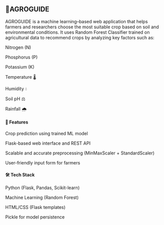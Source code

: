 ## 🌱AGROGUIDE
AGROGUIDE is a machine learning–based web application that helps farmers and researchers choose the most suitable crop based on soil and environmental conditions.
It uses Random Forest Classifier trained on agricultural data to recommend crops by analyzing key factors such as:

Nitrogen (N)

Phosphorus (P)

Potassium (K)

Temperature 🌡️

Humidity 💧

Soil pH ⚖️

Rainfall 🌧️

 #### 🚀 Features

Crop prediction using trained ML model

Flask-based web interface and REST API

Scalable and accurate preprocessing (MinMaxScaler + StandardScaler)

User-friendly input form for farmers

#### 🛠️ Tech Stack

Python (Flask, Pandas, Scikit-learn)

Machine Learning (Random Forest)

HTML/CSS (Flask templates)

Pickle for model persistence
